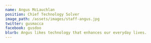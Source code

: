 ```yaml
---
name: Angus McLauchlan
position: Chief Technology Solver
image_path: /assets/images/staff-angus.jpg
twitter: gusmacca
facebook: gusdoo
blurb: Angus likes technology that enhances our everyday lives.
---
```

